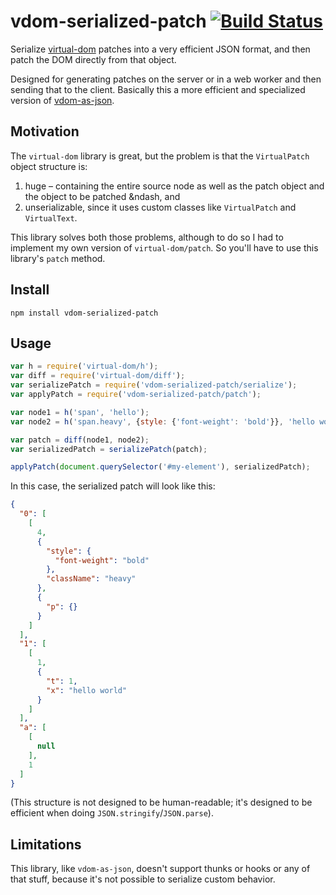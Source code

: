 vdom-serialized-patch [![Build Status](https://travis-ci.org/nolanlawson/vdom-serialized-patch.svg)](https://travis-ci.org/nolanlawson/vdom-serialized-patch)
========

Serialize [virtual-dom](https://github.com/Matt-Esch/virtual-dom) patches into a very efficient JSON format, and then patch the DOM directly from that object.

Designed for generating patches on the server or in a web worker and then sending that to the client. Basically this a more efficient and specialized version of [vdom-as-json](https://github.com/nolanlawson/vdom-as-json).

Motivation
----

The `virtual-dom` library is great, but the problem is that the `VirtualPatch` object structure is:

1. huge &ndash; containing the entire source node as well as the patch object and the object to be patched &ndash, and
2. unserializable, since it uses custom classes like `VirtualPatch` and `VirtualText`.

This library solves both those problems, although to do so I had to implement my own version of `virtual-dom/patch`. So you'll have to use this library's `patch` method.

Install
----

    npm install vdom-serialized-patch
    

Usage
---

```js
var h = require('virtual-dom/h');
var diff = require('virtual-dom/diff');
var serializePatch = require('vdom-serialized-patch/serialize');
var applyPatch = require('vdom-serialized-patch/patch');

var node1 = h('span', 'hello');
var node2 = h('span.heavy', {style: {'font-weight': 'bold'}}, 'hello world');

var patch = diff(node1, node2);
var serializedPatch = serializePatch(patch);

applyPatch(document.querySelector('#my-element'), serializedPatch);
```

In this case, the serialized patch will look like this:

```json
{
  "0": [
    [
      4,
      {
        "style": {
          "font-weight": "bold"
        },
        "className": "heavy"
      },
      {
        "p": {}
      }
    ]
  ],
  "1": [
    [
      1,
      {
        "t": 1,
        "x": "hello world"
      }
    ]
  ],
  "a": [
    [
      null
    ],
    1
  ]
}
```

(This structure is not designed to be human-readable; it's designed to be efficient when doing `JSON.stringify`/`JSON.parse`).

Limitations
---

This library, like `vdom-as-json`, doesn't support thunks or hooks or any of that stuff, because it's not possible to serialize custom behavior.
